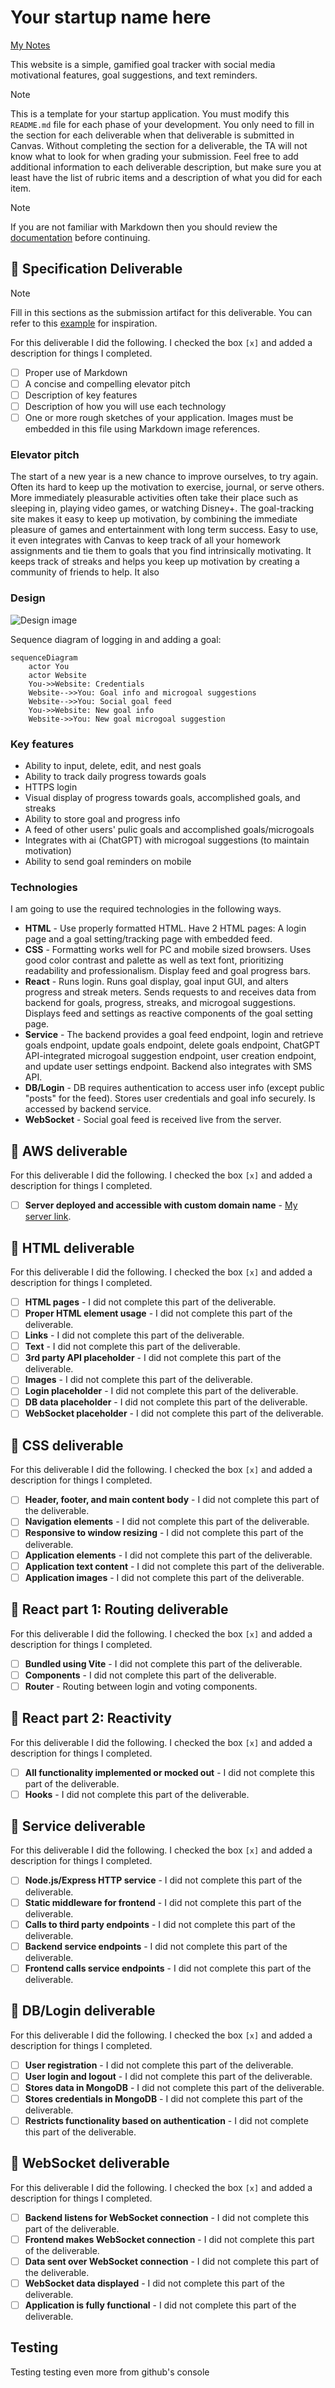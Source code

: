 # Your startup name here

[My Notes](notes.md)

This website is a simple, gamified goal tracker with social media motivational features, goal suggestions, 
and text reminders.


> [!NOTE]
>  This is a template for your startup application. You must modify this `README.md` file for each phase of your development. You only need to fill in the section for each deliverable when that deliverable is submitted in Canvas. Without completing the section for a deliverable, the TA will not know what to look for when grading your submission. Feel free to add additional information to each deliverable description, but make sure you at least have the list of rubric items and a description of what you did for each item.

> [!NOTE]
>  If you are not familiar with Markdown then you should review the [documentation](https://docs.github.com/en/get-started/writing-on-github/getting-started-with-writing-and-formatting-on-github/basic-writing-and-formatting-syntax) before continuing.

## 🚀 Specification Deliverable

> [!NOTE]
>  Fill in this sections as the submission artifact for this deliverable. You can refer to this [example](https://github.com/webprogramming260/startup-example/blob/main/README.md) for inspiration.

For this deliverable I did the following. I checked the box `[x]` and added a description for things I completed.

- [ ] Proper use of Markdown
- [ ] A concise and compelling elevator pitch
- [ ] Description of key features
- [ ] Description of how you will use each technology
- [ ] One or more rough sketches of your application. Images must be embedded in this file using Markdown image references.

### Elevator pitch

The start of a new year is a new chance to improve ourselves, to try again. Often its hard to keep up the motivation to exercise, 
journal, or serve others. More immediately pleasurable activities often take their place such as sleeping in, playing video games, 
or watching Disney+. The goal-tracking site makes it easy to keep up motivation, by combining the immediate pleasure of games and 
entertainment with long term success. Easy to use, it even integrates with Canvas to keep track of all your homework assignments 
and tie them to goals that you find intrinsically motivating. It keeps track of streaks and helps you keep up motivation by 
creating a community of friends to help. It also 

### Design

![Design image](placeholder.png)

Sequence diagram of logging in and adding a goal:

```mermaid
sequenceDiagram
    actor You
    actor Website
    You->>Website: Credentials
    Website-->>You: Goal info and microgoal suggestions
    Website-->>You: Social goal feed
    You->>Website: New goal info
    Website->>You: New goal microgoal suggestion
```

### Key features

- Ability to input, delete, edit, and nest goals
- Ability to track daily progress towards goals
- HTTPS login
- Visual display of progress towards goals, accomplished goals, and streaks
- Ability to store goal and progress info
- A feed of other users' pulic goals and accomplished goals/microgoals
- Integrates with ai (ChatGPT) with microgoal suggestions (to maintain motivation)
- Ability to send goal reminders on mobile



### Technologies

I am going to use the required technologies in the following ways.

- **HTML** - Use properly formatted HTML. Have 2 HTML pages: A login page and a goal setting/tracking page 
with embedded feed.
- **CSS** - Formatting works well for PC and mobile sized browsers. Uses good color contrast and palette as well as text font, 
prioritizing readability and professionalism. Display feed and goal progress bars.
- **React** - Runs login. Runs goal display, goal input GUI, and alters progress and streak meters. Sends requests 
to and receives data from backend for goals, progress, streaks, and microgoal suggestions. Displays feed 
and settings as reactive components of the goal setting page. 
- **Service** - The backend provides a goal feed endpoint, login and retrieve goals endpoint, update goals endpoint, 
delete goals endpoint, ChatGPT API-integrated microgoal suggestion endpoint, user creation endpoint, 
and update user settings endpoint. Backend also integrates with SMS API.
- **DB/Login** - DB requires authentication to access user info (except public "posts" for the feed). Stores 
user credentials and goal info securely. Is accessed by backend service.
- **WebSocket** - Social goal feed is received live from the server.

## 🚀 AWS deliverable

For this deliverable I did the following. I checked the box `[x]` and added a description for things I completed.

- [ ] **Server deployed and accessible with custom domain name** - [My server link](https://yourdomainnamehere.click).

## 🚀 HTML deliverable

For this deliverable I did the following. I checked the box `[x]` and added a description for things I completed.

- [ ] **HTML pages** - I did not complete this part of the deliverable.
- [ ] **Proper HTML element usage** - I did not complete this part of the deliverable.
- [ ] **Links** - I did not complete this part of the deliverable.
- [ ] **Text** - I did not complete this part of the deliverable.
- [ ] **3rd party API placeholder** - I did not complete this part of the deliverable.
- [ ] **Images** - I did not complete this part of the deliverable.
- [ ] **Login placeholder** - I did not complete this part of the deliverable.
- [ ] **DB data placeholder** - I did not complete this part of the deliverable.
- [ ] **WebSocket placeholder** - I did not complete this part of the deliverable.

## 🚀 CSS deliverable

For this deliverable I did the following. I checked the box `[x]` and added a description for things I completed.

- [ ] **Header, footer, and main content body** - I did not complete this part of the deliverable.
- [ ] **Navigation elements** - I did not complete this part of the deliverable.
- [ ] **Responsive to window resizing** - I did not complete this part of the deliverable.
- [ ] **Application elements** - I did not complete this part of the deliverable.
- [ ] **Application text content** - I did not complete this part of the deliverable.
- [ ] **Application images** - I did not complete this part of the deliverable.

## 🚀 React part 1: Routing deliverable

For this deliverable I did the following. I checked the box `[x]` and added a description for things I completed.

- [ ] **Bundled using Vite** - I did not complete this part of the deliverable.
- [ ] **Components** - I did not complete this part of the deliverable.
- [ ] **Router** - Routing between login and voting components.

## 🚀 React part 2: Reactivity

For this deliverable I did the following. I checked the box `[x]` and added a description for things I completed.

- [ ] **All functionality implemented or mocked out** - I did not complete this part of the deliverable.
- [ ] **Hooks** - I did not complete this part of the deliverable.

## 🚀 Service deliverable

For this deliverable I did the following. I checked the box `[x]` and added a description for things I completed.

- [ ] **Node.js/Express HTTP service** - I did not complete this part of the deliverable.
- [ ] **Static middleware for frontend** - I did not complete this part of the deliverable.
- [ ] **Calls to third party endpoints** - I did not complete this part of the deliverable.
- [ ] **Backend service endpoints** - I did not complete this part of the deliverable.
- [ ] **Frontend calls service endpoints** - I did not complete this part of the deliverable.

## 🚀 DB/Login deliverable

For this deliverable I did the following. I checked the box `[x]` and added a description for things I completed.

- [ ] **User registration** - I did not complete this part of the deliverable.
- [ ] **User login and logout** - I did not complete this part of the deliverable.
- [ ] **Stores data in MongoDB** - I did not complete this part of the deliverable.
- [ ] **Stores credentials in MongoDB** - I did not complete this part of the deliverable.
- [ ] **Restricts functionality based on authentication** - I did not complete this part of the deliverable.

## 🚀 WebSocket deliverable

For this deliverable I did the following. I checked the box `[x]` and added a description for things I completed.

- [ ] **Backend listens for WebSocket connection** - I did not complete this part of the deliverable.
- [ ] **Frontend makes WebSocket connection** - I did not complete this part of the deliverable.
- [ ] **Data sent over WebSocket connection** - I did not complete this part of the deliverable.
- [ ] **WebSocket data displayed** - I did not complete this part of the deliverable.
- [ ] **Application is fully functional** - I did not complete this part of the deliverable.

## Testing
Testing
testing even more from github's console
